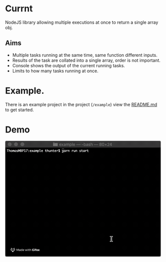 # Currnt
NodeJS library allowing multiple executions at once to return a single array obj.

## Aims
- Multiple tasks running at the same time, same function different inputs.
- Results of the task are collated into a single array, order is not important.
- Console shows the output of the current running tasks.
- Limits to how many tasks running at once.

# Example.
There is an example project in the project (`/example`) view the [README.md](example/) to get started.

# Demo
![](./demo.gif)